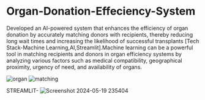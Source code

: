 # Organ-Donation-Effeciency-System
Developed an AI-powered system that enhances the efficiency of organ donation by accurately matching donors with recipients, thereby reducing long wait times and increasing the likelihood of successful transplants [Tech Stack-Machine Learning,AI,Streamlit].Machine learning can be a powerful tool in matching recipients and donors in organ efficiency systems by analyzing various factors such as medical compatibility, geographical proximity, urgency of need, and availability of organs.

![organ](https://github.com/t-abs/Organ-Donation-Effeciency-System/assets/137747688/6186a9f6-4d25-41c1-afb5-dbc07d3f5dd7)
![matching](https://github.com/t-abs/Organ-Donation-Effeciency-System/assets/137747688/637d1df6-3b9b-46c6-bb0c-645d6251adb5)

STREAMLIT-
![Screenshot 2024-05-19 235404](https://github.com/t-abs/Organ-Donation-Effeciency-System/assets/137747688/bbc87329-7c57-4e7e-8596-f7e42a113f3e)



